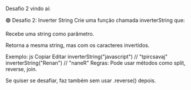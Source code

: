 Desafio 2 vindo aí:

🟢 Desafio 2: Inverter String
Crie uma função chamada inverterString que:

Recebe uma string como parâmetro.

Retorna a mesma string, mas com os caracteres invertidos.

Exemplo:
js
Copiar
Editar
inverterString("javascript") // "tpircsavaj"
inverterString("Renan") // "naneR"
Regras:
Pode usar métodos como split, reverse, join.

Se quiser se desafiar, faz também sem usar .reverse() depois.